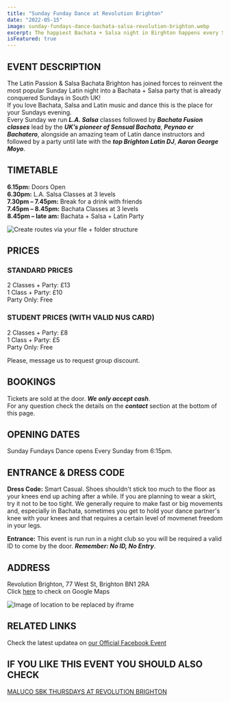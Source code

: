 ```yaml
---
title: "Sunday Funday Dance at Revolution Brighton"
date: "2022-05-15"
image: sunday-fundays-dance-bachata-salsa-revolution-brighton.webp
excerpt: The happiest Bachata + Salsa night in Birghton happens every Sunday with our outstanding team of instructors and DJs that keep raising the dance skills of our students and bringing the best fun to all of them.
isFeatured: true
---
```


## EVENT DESCRIPTION

The Latin Passion & Salsa Bachata Brighton has joined forces to reinvent the most popular Sunday Latin night into a Bachata + Salsa party that is already conquered Sundays in South UK!  
If you love Bachata, Salsa and Latin music and dance this is the place for your Sundays evening.  
Every Sunday we run ***L.A. Salsa*** classes followed by ***Bachata Fusion classes*** lead by the ***UK’s pioneer of Sensual Bachata***, ***Peynao er Bachatero***, alongside an amazing team of Latin dance instructors and followed by a party until late with the ***top Brighton Latin DJ***, ***Aaron George Moyo***.  

## TIMETABLE

**6.15pm:** Doors Open  
**6.30pm:** L.A. Salsa Classes at 3 levels  
**7.30pm – 7.45pm:** Break for a drink with friends  
**7.45pm – 8.45pm:** Bachata Classes at 3 levels  
**8.45pm – late am:** Bachata + Salsa + Latin Party  

![Create routes via your file + folder structure](/images/posts/sunday-fundays-dance-bachata-salsa-revolution-brighton/sunday-fundays-dance-bachata-salsa-revolution-brighton2.jpg)

## PRICES
### STANDARD PRICES  
2 Classes + Party: £13  
1 Class + Party: £10  
Party Only: Free  

### STUDENT PRICES (WITH VALID NUS CARD)  
2 Classes + Party: £8  
1 Class + Party: £5  
Party Only: Free  

Please, message us to request group discount.  

## BOOKINGS  
Tickets are sold at the door. ***We only accept cash***.  
For any question check the details on the ***contact*** section at the bottom of this page.

## OPENING DATES  

Sunday Fundays Dance opens Every Sunday from 6:15pm.  

## ENTRANCE & DRESS CODE
**Dress Code:** Smart Casual. Shoes shouldn't stick too much to the floor as your knees end up aching after a while. If you are planning to wear a skirt, try it not to be too tight. We generally require to make fast or big movements and, especially in Bachata, sometimes you get to hold your dance partner's knee with your knees and that requires a certain level of movmenet freedom in your legs.  

**Entrance:** This event is run run in a night club so you will be required a valid ID to come by the door. ***Remember: No ID, No Entry***.

## ADDRESS
Revolution Brighton, 77 West St, Brighton BN1 2RA  
Click [here](https://goo.gl/maps/p5LAEx72w4aZsbTP6) to check on Google Maps  

![Image of location to be replaced by iframe](/images/posts/sunday-fundays-dance-bachata-salsa-revolution-brighton/map-sundays.webp)

## RELATED LINKS
Check the latest updatea on [our Official Facebook Event](https://www.facebook.com/events/4923363584395972/)  

## IF YOU LIKE THIS EVENT YOU SHOULD ALSO CHECK  
[MALUCO SBK THURSDAYS AT REVOLUTION BRIGHTON](maluco-salsa-bachata-kizomba-thursdays-revolution-brighton)  
